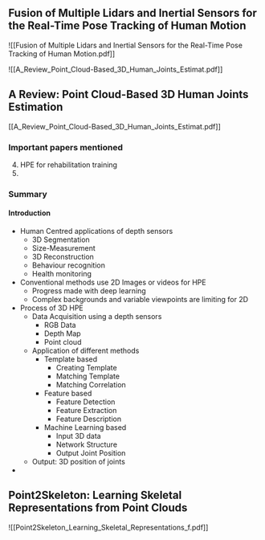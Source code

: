 ## Fusion of Multiple Lidars and Inertial Sensors for the Real-Time Pose Tracking of Human Motion

![[Fusion of Multiple Lidars and Inertial Sensors for the Real-Time Pose Tracking of Human Motion.pdf]]



![[A_Review_Point_Cloud-Based_3D_Human_Joints_Estimat.pdf]]

## A Review: Point Cloud-Based 3D Human Joints Estimation

[[A_Review_Point_Cloud-Based_3D_Human_Joints_Estimat.pdf]]

### Important papers mentioned

4. HPE for rehabilitation training
5. 


### Summary

#### Introduction

- Human Centred applications of depth sensors
	- 3D Segmentation
	- Size-Measurement
	- 3D Reconstruction
	- Behaviour recognition
	- Health monitoring
- Conventional methods use 2D Images or videos for HPE
	- Progress made with deep learning
	- Complex backgrounds and variable viewpoints are limiting for 2D
- Process of 3D HPE
	- Data Acquisition using a depth sensors
		- RGB Data
		- Depth Map
		- Point cloud
	- Application of different methods
		- Template based
			- Creating Template
			- Matching Template
			- Matching Correlation
		- Feature based
			- Feature Detection
			- Feature Extraction
			- Feature Description
		- Machine Learning based
			- Input 3D data
			- Network Structure
			- Output Joint Position
	- Output: 3D position of joints
- 


## Point2Skeleton: Learning Skeletal Representations from Point Clouds

![[Point2Skeleton_Learning_Skeletal_Representations_f.pdf]]